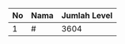 | No | Nama            | Jumlah Level |
|----|-----------------|--------------|
| 1  | #    |    3604        |
